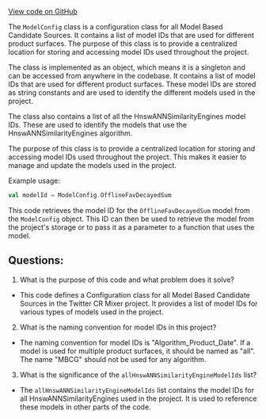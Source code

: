 [View code on GitHub](https://github.com/misbahsy/the-algorithm/cr-mixer/server/src/main/scala/com/twitter/cr_mixer/model/ModelConfig.scala)

The `ModelConfig` class is a configuration class for all Model Based Candidate Sources. It contains a list of model IDs that are used for different product surfaces. The purpose of this class is to provide a centralized location for storing and accessing model IDs used throughout the project. 

The class is implemented as an object, which means it is a singleton and can be accessed from anywhere in the codebase. It contains a list of model IDs that are used for different product surfaces. These model IDs are stored as string constants and are used to identify the different models used in the project. 

The class also contains a list of all the HnswANNSimilarityEngines model IDs. These are used to identify the models that use the HnswANNSimilarityEngines algorithm. 

The purpose of this class is to provide a centralized location for storing and accessing model IDs used throughout the project. This makes it easier to manage and update the models used in the project. 

Example usage:

```scala
val modelId = ModelConfig.OfflineFavDecayedSum
```

This code retrieves the model ID for the `OfflineFavDecayedSum` model from the `ModelConfig` object. This ID can then be used to retrieve the model from the project's storage or to pass it as a parameter to a function that uses the model.
## Questions: 
 1. What is the purpose of this code and what problem does it solve?
- This code defines a Configuration class for all Model Based Candidate Sources in the Twitter CR Mixer project. It provides a list of model IDs for various types of models used in the project.

2. What is the naming convention for model IDs in this project?
- The naming convention for model IDs is "Algorithm_Product_Date". If a model is used for multiple product surfaces, it should be named as "all". The name "MBCG" should not be used for any algorithm.

3. What is the significance of the `allHnswANNSimilarityEngineModelIds` list?
- The `allHnswANNSimilarityEngineModelIds` list contains the model IDs for all HnswANNSimilarityEngines used in the project. It is used to reference these models in other parts of the code.